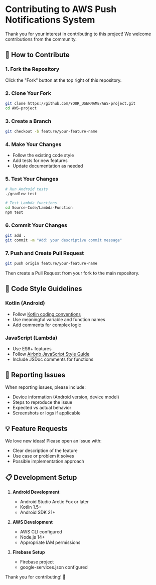# Contributing to AWS Push Notifications System

Thank you for your interest in contributing to this project! We welcome contributions from the community.

## 🚀 How to Contribute

### 1. Fork the Repository
Click the "Fork" button at the top right of this repository.

### 2. Clone Your Fork
```bash
git clone https://github.com/YOUR_USERNAME/AWS-project.git
cd AWS-project
```

### 3. Create a Branch
```bash
git checkout -b feature/your-feature-name
```

### 4. Make Your Changes
- Follow the existing code style
- Add tests for new features
- Update documentation as needed

### 5. Test Your Changes
```bash
# Run Android tests
./gradlew test

# Test Lambda functions
cd Source-Code/Lambda-Function
npm test
```

### 6. Commit Your Changes
```bash
git add .
git commit -m "Add: your descriptive commit message"
```

### 7. Push and Create Pull Request
```bash
git push origin feature/your-feature-name
```

Then create a Pull Request from your fork to the main repository.

## 📝 Code Style Guidelines

### Kotlin (Android)
- Follow [Kotlin coding conventions](https://kotlinlang.org/docs/coding-conventions.html)
- Use meaningful variable and function names
- Add comments for complex logic

### JavaScript (Lambda)
- Use ES6+ features
- Follow [Airbnb JavaScript Style Guide](https://github.com/airbnb/javascript)
- Include JSDoc comments for functions

## 🐛 Reporting Issues

When reporting issues, please include:
- Device information (Android version, device model)
- Steps to reproduce the issue
- Expected vs actual behavior
- Screenshots or logs if applicable

## 💡 Feature Requests

We love new ideas! Please open an issue with:
- Clear description of the feature
- Use case or problem it solves
- Possible implementation approach

## 📋 Development Setup

1. **Android Development**
   - Android Studio Arctic Fox or later
   - Kotlin 1.5+
   - Android SDK 21+

2. **AWS Development**
   - AWS CLI configured
   - Node.js 14+
   - Appropriate IAM permissions

3. **Firebase Setup**
   - Firebase project
   - google-services.json configured

Thank you for contributing! 🎉